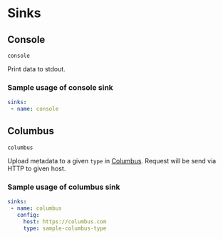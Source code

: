 # Sinks

## Console

`console`

Print data to stdout.

### Sample usage of console sink

```yaml
sinks:
 - name: console
```

## Columbus

`columbus`

Upload metadata to a given `type` in [Columbus](github.com/odpf/columbus). Request will be send via HTTP to given host.

### Sample usage of columbus sink

```yaml
sinks:
 - name: columbus
   config:
     host: https://columbus.com
     type: sample-columbus-type
```
